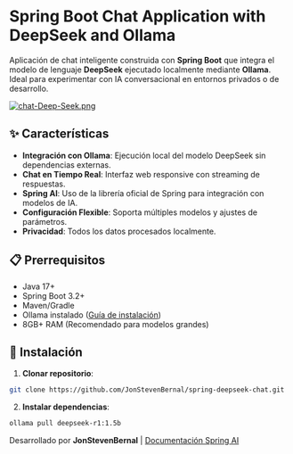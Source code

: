 # Spring Boot Chat Application with DeepSeek and Ollama

Aplicación de chat inteligente construida con **Spring Boot** que integra el modelo de lenguaje **DeepSeek** ejecutado localmente mediante **Ollama**. Ideal para experimentar con IA conversacional en entornos privados o de desarrollo.

[![chat-Deep-Seek.png](https://i.postimg.cc/nr4f89fN/chat-Deep-Seek.png)](https://postimg.cc/zHGcKBBk)

## ✨ Características

- **Integración con Ollama**: Ejecución local del modelo DeepSeek sin dependencias externas.
- **Chat en Tiempo Real**: Interfaz web responsive con streaming de respuestas.
- **Spring AI**: Uso de la librería oficial de Spring para integración con modelos de IA.
- **Configuración Flexible**: Soporta múltiples modelos y ajustes de parámetros.
- **Privacidad**: Todos los datos procesados localmente.

## 📋 Prerrequisitos

- Java 17+
- Spring Boot 3.2+
- Maven/Gradle
- Ollama instalado ([Guía de instalación](https://ollama.ai/))
- 8GB+ RAM (Recomendado para modelos grandes)

## 🚀 Instalación

1. **Clonar repositorio**:
```bash
git clone https://github.com/JonStevenBernal/spring-deepseek-chat.git
```

2. **Instalar dependencias**:

```bash
ollama pull deepseek-r1:1.5b
```

Desarrollado por **JonStevenBernal** | [Documentación Spring AI](https://chat.deepseek.com/a/chat/s/9280548d-efcb-4961-842f-3cc00651be25 "Permalink to DeepSeek")
